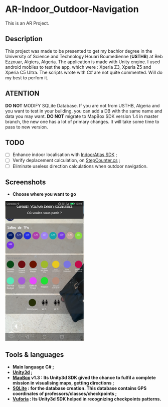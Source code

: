 # AR-Indoor_Outdoor-Navigation
This is an AR Project.

## Description
This project was made to be presented to get my bachlor degree in the University of Science and Technology Houari Boumedienne (**USTHB**) at Beb Ezzouar, Algiers, Algeria. 
The application is made with Unity engine. I used android mobiles to test the app, which were : Xperia Z3, Xperia Z5 and Xperia C5 Ultra.
The scripts wrote with C# are not quite commented. Will do my best to perfom it.


## ATENTION
**DO NOT** MODIFY SQLite Database. If you are not from USTHB, Algeria and you want to test in your building, you can add a DB with the same name and data you may want.
**DO NOT** migrate to MapBox SDK version 1.4 in master branch, the new one has a lot of primary changes. It will take some time to pass to new version.


## TODO
- [ ] Enhance indoor localisation with [IndoorAtlas SDK](https://www.indooratlas.com/) ;
- [ ] Verify deplacement calculation, on [StepCounter.cs](Assets/Scripts/StepCounter.cs) ;
- [ ] Eliminate useless direction calculations when outdoor navigation.
        
## Screenshots
* <b>Choose where you want to go<b>
<img width="250" src="Screenshots/Screenshot_list-of-rooms-in-CSdepartment.png">


        
## Tools & languages
* Main language **C#** ; 
* [Unity3d](https://unity.com) ; 
* [MapBox](https://www.mapbox.com) v1.3 : Its Unity3d SDK gived the chance to fulfil a complete mission in visualising maps, getting directions ; 
* [SQLite](https://sqlite.org) : for the database creation. This database contains GPS coordinates of professors/classes/checkpoints ; 
* [Vuforia](https://developer.vuforia.com) : Its Unity3d SDK helped in recognizing checkpoints patterns.
